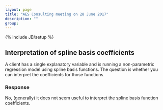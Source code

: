 ```yaml
---
layout: page
title: "AES Consulting meeting on 28 June 2017"
description: ""
group: 
---
```

{% include JB/setup %}

## Interpretation of spline basis coefficients

A client has a single explanatory variable and is running a non-parametric 
regression model using spline basis functions. 
The question is whether you can interpret the coefficients for those functions.

### Response

No, (generally) it does not seem useful to interpret the spline basis 
function coefficients. 